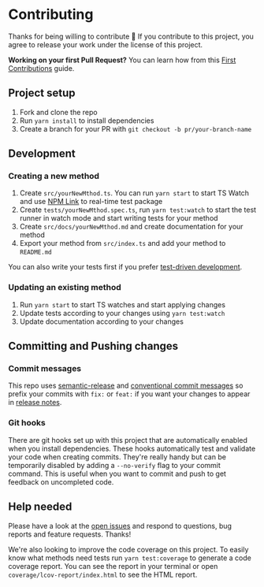 # Contributing

Thanks for being willing to contribute 🙌
If you contribute to this project, you agree to release your work under the license of this project.

**Working on your first Pull Request?** You can learn how from this [First Contributions](https://github.com/firstcontributions/first-contributions)  guide.

## Project setup

1. Fork and clone the repo
1. Run `yarn install` to install dependencies
1. Create a branch for your PR with `git checkout -b pr/your-branch-name`

## Development

### Creating a new method

1. Create `src/yourNewMthod.ts`. You can run `yarn start` to start TS Watch and use [NPM Link](https://docs.npmjs.com/cli/link.html) to real-time test package
1. Create `tests/yourNewMthod.spec.ts`, run `yarn test:watch` to start the test runner in watch mode and start writing tests for your method
1. Create `src/docs/yourNewMthod.md` and create documentation for your method
1. Export your method from `src/index.ts` and add your method to `README.md`

You can also write your tests first if you prefer [test-driven development](https://en.wikipedia.org/wiki/Test-driven_development).

### Updating an existing method

1. Run `yarn start` to start TS watches and start applying changes
2. Update tests according to your changes using `yarn test:watch`
3. Update documentation according to your changes

## Committing and Pushing changes

### Commit messages

This repo uses [semantic-release](https://github.com/semantic-release/semantic-release) and [conventional commit messages](https://conventionalcommits.org) so prefix your commits with `fix:` or `feat:` if you want your changes to appear in [release notes](https://github.com/zeindelf/vtex-api/blob/master/CHANGELOG.md).

### Git hooks

There are git hooks set up with this project that are automatically enabled
when you install dependencies. These hooks automatically test and validate your code when creating commits. They're really handy but can be temporarily disabled by adding a `--no-verify` flag to your commit command. This is useful when you want to commit and push to get feedback on uncompleted code.

## Help needed

Please have a look at the [open issues](https://github.com/zeindelf/vtex-api/issues) and respond to questions, bug reports and feature requests. Thanks!

We're also looking to improve the code coverage on this project. To easily know what methods need tests run `yarn test:coverage` to generate a code coverage report. You can see the report in your terminal or open `coverage/lcov-report/index.html` to see the HTML report.